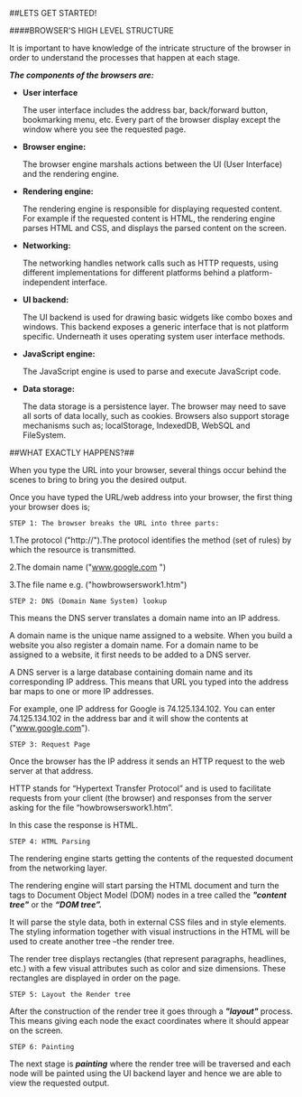 ##LETS GET STARTED!

####BROWSER'S HIGH LEVEL STRUCTURE

It is important to have knowledge of the intricate structure of the browser in order to understand the processes that happen at each stage.

_**The components of the browsers are:**_

  - **User interface**

    The user interface includes the address bar, back/forward button, bookmarking menu, etc. Every part of the browser display except the window where you see the requested page.

  - **Browser engine:**

    The browser engine marshals actions between the UI (User Interface) and the rendering engine.

  - **Rendering engine:**

    The rendering engine is responsible for displaying requested content. For example if the requested content is HTML, the rendering engine parses HTML and CSS, and displays the parsed content on the screen.

  - **Networking:**

    The networking handles network calls such as HTTP requests, using different implementations for different platforms behind a platform-independent interface.

  - **UI backend:**

    The UI backend is used for drawing basic widgets like combo boxes and windows. This backend exposes a generic interface that is not platform specific. Underneath it uses operating system user interface methods.

  - **JavaScript engine:**

    The JavaScript engine is used to parse and execute JavaScript code.

  - **Data storage:**

    The data storage is a persistence layer. The browser may need to save all sorts of data locally, such as cookies. Browsers also support storage mechanisms such as; localStorage, IndexedDB, WebSQL and FileSystem.

##WHAT EXACTLY HAPPENS?##

When you type the URL into your browser, several things occur behind the scenes to bring to bring you the desired output.

Once you have typed the URL/web address into your browser, the first thing your browser does is;

    STEP 1: The browser breaks the URL into three parts:

1.The protocol ("http://").The protocol identifies the method (set of rules) by which the resource is transmitted.

2.The domain name ("www.google.com ")

3.The file name e.g. ("howbrowserswork1.htm")

    STEP 2: DNS (Domain Name System) lookup

This means the DNS server translates a domain name into an IP address.

A domain name is the unique name assigned to a website. When you build a website you also register a domain name. For a domain name to be assigned to a website, it first needs to be added to a DNS server.

A DNS server is a large database containing domain name and its corresponding IP address. This means that URL you typed into the address bar maps to one or more IP addresses.

For example, one IP address for Google is 74.125.134.102. You can enter 74.125.134.102 in the address bar and it will show the contents at ("www.google.com").

    STEP 3: Request Page

Once the browser has the IP address it sends an HTTP request to the web server at that address.

HTTP stands for “Hypertext Transfer Protocol” and is used to facilitate requests from your client (the browser) and responses from the server asking for the file “howbrowserswork1.htm”.

In this case the response is HTML.

    STEP 4: HTML Parsing

The rendering engine starts getting the contents of the requested document from the networking layer.

The rendering engine will start parsing the HTML document and turn the tags to Document Object Model (DOM) nodes in a tree called the _**"content tree"**_ or the _**“DOM tree”.**_

It will parse the style data, both in external CSS files and in style elements. The styling information together with visual instructions in the HTML will be used to create another tree –the render tree.

The render tree displays rectangles (that represent paragraphs, headlines, etc.) with a few visual attributes such as color and size dimensions. These rectangles are displayed in order on the page.

    STEP 5: Layout the Render tree

After the construction of the render tree it goes through a _**"layout"**_ process. This means giving each node the exact coordinates where it should appear on the screen.

    STEP 6: Painting

The next stage is **_painting_** where the render tree will be traversed and each node will be painted using the UI backend layer and hence we are able to view the requested output.
